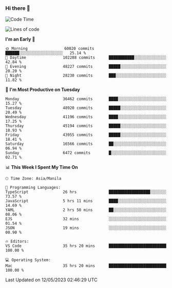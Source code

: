 ### Hi there 👋

<!--START_SECTION:waka-->
![Code Time](http://img.shields.io/badge/Code%20Time-3%2C934%20hrs%2022%20mins-blue)

![Lines of code](https://img.shields.io/badge/From%20Hello%20World%20I%27ve%20Written-99.1%20million%20lines%20of%20code-blue)

**I'm an Early 🐤** 

```text
🌞 Morning                60020 commits       ██████░░░░░░░░░░░░░░░░░░░   25.14 % 
🌆 Daytime                102288 commits      ███████████░░░░░░░░░░░░░░   42.84 % 
🌃 Evening                48227 commits       █████░░░░░░░░░░░░░░░░░░░░   20.20 % 
🌙 Night                  28230 commits       ███░░░░░░░░░░░░░░░░░░░░░░   11.82 % 
```
📅 **I'm Most Productive on Tuesday** 

```text
Monday                   36462 commits       ████░░░░░░░░░░░░░░░░░░░░░   15.27 % 
Tuesday                  48920 commits       █████░░░░░░░░░░░░░░░░░░░░   20.49 % 
Wednesday                41196 commits       ████░░░░░░░░░░░░░░░░░░░░░   17.25 % 
Thursday                 45194 commits       █████░░░░░░░░░░░░░░░░░░░░   18.93 % 
Friday                   43955 commits       █████░░░░░░░░░░░░░░░░░░░░   18.41 % 
Saturday                 16566 commits       ██░░░░░░░░░░░░░░░░░░░░░░░   06.94 % 
Sunday                   6472 commits        █░░░░░░░░░░░░░░░░░░░░░░░░   02.71 % 
```


📊 **This Week I Spent My Time On** 

```text
🕑︎ Time Zone: Asia/Manila

💬 Programming Languages: 
TypeScript               26 hrs              ██████████████████░░░░░░░   73.57 % 
JavaScript               5 hrs 11 mins       ████░░░░░░░░░░░░░░░░░░░░░   14.69 % 
YAML                     2 hrs 50 mins       ██░░░░░░░░░░░░░░░░░░░░░░░   08.06 % 
EJS                      32 mins             ░░░░░░░░░░░░░░░░░░░░░░░░░   01.54 % 
JSON                     19 mins             ░░░░░░░░░░░░░░░░░░░░░░░░░   00.90 % 

🔥 Editors: 
VS Code                  35 hrs 20 mins      █████████████████████████   100.00 % 

💻 Operating System: 
Mac                      35 hrs 20 mins      █████████████████████████   100.00 % 
```


 Last Updated on 12/05/2023 02:46:29 UTC
<!--END_SECTION:waka-->


<!--
**rad182/rad182** is a ✨ _special_ ✨ repository because its `README.md` (this file) appears on your GitHub profile.

Here are some ideas to get you started:

- 🔭 I’m currently working on ...
- 🌱 I’m currently learning ...
- 👯 I’m looking to collaborate on ...
- 🤔 I’m looking for help with ...
- 💬 Ask me about ...
- 📫 How to reach me: ...
- 😄 Pronouns: ...
- ⚡ Fun fact: ...
-->
